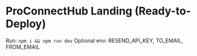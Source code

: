 # ProConnectHub Landing (Ready-to-Deploy)

Run: `npm i && npm run dev`
Optional env: RESEND_API_KEY, TO_EMAIL, FROM_EMAIL
